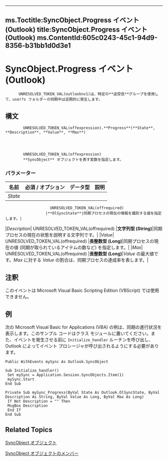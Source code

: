 

---
ms.Toctitle:SyncObject.Progress イベント (Outlook)
title:SyncObject.Progress イベント (Outlook)
ms.ContentId:605c0243-45c1-94d9-8356-b31bb1d0d3e1
---
# SyncObject.Progress イベント (Outlook)





          UNRESOLVED_TOKEN_VAL(outlooknv1)は、特定の**送受信**グループを使用して、user?s フォルダーの同期中は定期的に発生します。

## 構文

            UNRESOLVED_TOKEN_VAL(offexpression).**Progress**(**State**, **Description**, **Value**, **Max**)




            UNRESOLVED_TOKEN_VAL(offexpression)
            **SyncObject** オブジェクトを表す変数を指定します。

### パラメーター

|**名前**|**必須 / オプション**|**データ型**|**説明**|
|---|---|---|---|
|*State*|
                        UNRESOLVED_TOKEN_VAL(offrequired)
                      |**OlSyncState**|同期プロセスの現在の情報を識別する値を指定します。|
|*Description*|
                        UNRESOLVED_TOKEN_VAL(offrequired)
                      |**文字列型 (String)**|同期プロセスの現在の状態を説明する文字列です。|
|*Value*|
                        UNRESOLVED_TOKEN_VAL(offrequired)
                      |**長整数型 (Long)**|同期プロセスの現在の値 (同期が取られているアイテムの数など) を指定します。|
|*Max*|
                        UNRESOLVED_TOKEN_VAL(offrequired)
                      |**長整数型 (Long)**|*Value* の最大値です。*Max* に対する *Value* の割合は、同期プロセスの達成率を表します。|





## 注釈
このイベントは Microsoft Visual Basic Scripting Edition (VBScript) では使用できません。



## 例
次の Microsoft Visual Basic for Applications (VBA) の例は、同期の進行状況を表示します。このサンプル コードはクラス モジュールに置いてください。また、イベントを発生させる前に `Initialize_handler` ルーチンを呼び出し、Outlook によってイベント プロシージャが呼び出されるようにする必要があります。

```vba
Public WithEvents mySync As Outlook.SyncObject 
 
Sub Initialize_handler() 
 Set mySync = Application.Session.SyncObjects.Item(1) 
 mySync.Start 
End Sub 
 
Private Sub mySync_Progress(ByVal State As Outlook.OlSyncState, ByVal Description As String, ByVal Value As Long, ByVal Max As Long) 
 If Not Description = "" Then 
 MsgBox Description 
 End If 
End Sub
```




## Related Topics

[SyncObject オブジェクト](099865b6-767f-8022-6839-875624f284f7.md)

[SyncObject オブジェクトのメンバー](591a3400-5001-666d-9c1f-31f5490978a8.md)




